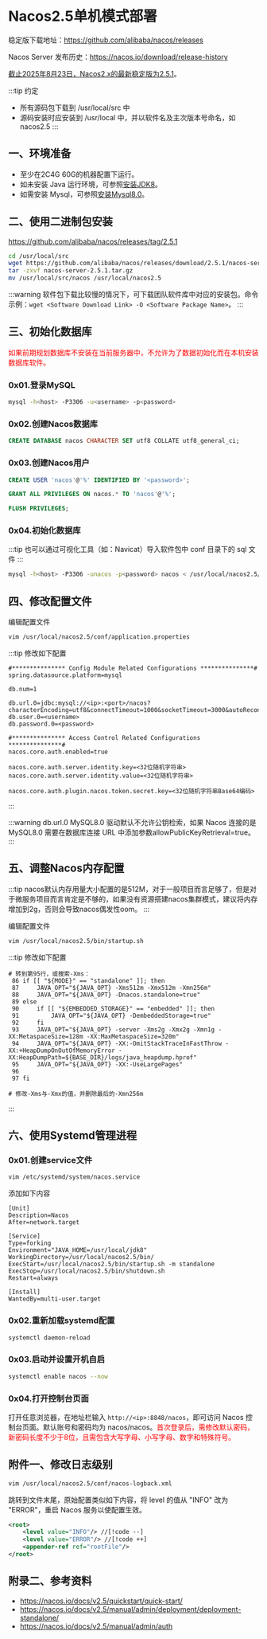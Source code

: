 # Nacos2.5单机模式部署

稳定版下载地址：https://github.com/alibaba/nacos/releases

Nacos Server 发布历史：https://nacos.io/download/release-history

[截止2025年8月23日，Nacos2.x的最新稳定版为2.5.1](https://nacos.io/docs/v2.5/quickstart/quick-start/#0-%E7%89%88%E6%9C%AC%E9%80%89%E6%8B%A9)。

:::tip 约定
- 所有源码包下载到 /usr/local/src 中
- 源码安装时应安装到 /usr/local 中，并以软件名及主次版本号命名，如 nacos2.5
  :::

## 一、环境准备

- 至少在2C4G 60G的机器配置下运行。
- 如未安装 Java 运行环境，可参照<a href="/devops/baseops/java/install-jdk.html" target="_blank">安装JDK8</a>。
- 如需安装 Mysql，可参照<a href="/database/mysql/install-mysql8.0.html" target="_blank">安装Mysql8.0</a>。

## 二、使用二进制包安装

https://github.com/alibaba/nacos/releases/tag/2.5.1

```bash
cd /usr/local/src
wget https://github.com/alibaba/nacos/releases/download/2.5.1/nacos-server-2.5.1.tar.gz
tar -zxvf nacos-server-2.5.1.tar.gz
mv /usr/local/src/nacos /usr/local/nacos2.5
```

:::warning
软件包下载比较慢的情况下，可下载团队软件库中对应的安装包。命令示例：`wget <Software Download Link> -O <Software Package Name>`。
:::

## 三、初始化数据库

<font color="red">如果前期规划数据库不安装在当前服务器中，不允许为了数据初始化而在本机安装数据库软件。</font>

### 0x01.登录MySQL

```bash
mysql -h<host> -P3306 -u<username> -p<password>
```

### 0x02.创建Nacos数据库

```sql
CREATE DATABASE nacos CHARACTER SET utf8 COLLATE utf8_general_ci;
```

### 0x03.创建Nacos用户

```sql
CREATE USER 'nacos'@'%' IDENTIFIED BY '<password>';
```
```sql
GRANT ALL PRIVILEGES ON nacos.* TO 'nacos'@'%';
```
```sql
FLUSH PRIVILEGES;
```

### 0x04.初始化数据库

:::tip
也可以通过可视化工具（如：Navicat）导入软件包中 conf 目录下的 sql 文件
:::

```bash
mysql -h<host> -P3306 -unacos -p<password> nacos < /usr/local/nacos2.5/conf/mysql-schema.sql
```

## 四、修改配置文件

编辑配置文件

```bash
vim /usr/local/nacos2.5/conf/application.properties
```

:::tip 修改如下配置
```vim
#*************** Config Module Related Configurations ***************#
spring.datasource.platform=mysql

db.num=1

db.url.0=jdbc:mysql://<ip>:<port>/nacos?characterEncoding=utf8&connectTimeout=1000&socketTimeout=3000&autoReconnect=true&useUnicode=true&useSSL=false&allowPublicKeyRetrieval=true&serverTimezone=Asia/Shanghai
db.user.0=<username>
db.password.0=<password>

#*************** Access Control Related Configurations ***************#
nacos.core.auth.enabled=true

nacos.core.auth.server.identity.key=<32位随机字符串>
nacos.core.auth.server.identity.value=<32位随机字符串>

nacos.core.auth.plugin.nacos.token.secret.key=<32位随机字符串Base64编码>
```
:::

:::warning db.url.0
MySQL8.0 驱动默认不允许公钥检索，如果 Nacos 连接的是 MySQL8.0 需要在数据库连接 URL 中添加参数allowPublicKeyRetrieval=true。
:::

## 五、调整Nacos内存配置

:::tip
nacos默认内存用量大小配置的是512M，对于一般项目而言足够了，但是对于微服务项目而言肯定是不够的，如果没有资源搭建nacos集群模式，建议将内存增加到2g，否则会导致nacos偶发性oom。
:::

编辑配置文件

```bash
vim /usr/local/nacos2.5/bin/startup.sh
```

:::tip 修改如下配置
```vim
# 转到第95行，或搜索-Xms：
 86 if [[ "${MODE}" == "standalone" ]]; then
 87     JAVA_OPT="${JAVA_OPT} -Xms512m -Xmx512m -Xmn256m"
 88     JAVA_OPT="${JAVA_OPT} -Dnacos.standalone=true"
 89 else
 90     if [[ "${EMBEDDED_STORAGE}" == "embedded" ]]; then
 91         JAVA_OPT="${JAVA_OPT} -DembeddedStorage=true"
 92     fi
 93     JAVA_OPT="${JAVA_OPT} -server -Xms2g -Xmx2g -Xmn1g -XX:MetaspaceSize=128m -XX:MaxMetaspaceSize=320m"
 94     JAVA_OPT="${JAVA_OPT} -XX:-OmitStackTraceInFastThrow -XX:+HeapDumpOnOutOfMemoryError -XX:HeapDumpPath=${BASE_DIR}/logs/java_heapdump.hprof"
 95     JAVA_OPT="${JAVA_OPT} -XX:-UseLargePages"
 96 
 97 fi

# 修改-Xms与-Xmx的值，并删除最后的-Xmn256m
```
:::

## 六、使用Systemd管理进程

### 0x01.创建service文件

```bash
vim /etc/systemd/system/nacos.service
```

添加如下内容

```vim
[Unit]
Description=Nacos
After=network.target

[Service]
Type=forking
Environment="JAVA_HOME=/usr/local/jdk8"
WorkingDirectory=/usr/local/nacos2.5/bin/
ExecStart=/usr/local/nacos2.5/bin/startup.sh -m standalone
ExecStop=/usr/local/nacos2.5/bin/shutdown.sh
Restart=always

[Install]
WantedBy=multi-user.target
```

### 0x02.重新加载systemd配置

```bash
systemctl daemon-reload
```

### 0x03.启动并设置开机自启

```bash
systemctl enable nacos --now
```

### 0x04.打开控制台页面

打开任意浏览器，在地址栏输入 `http://<ip>:8848/nacos`，即可访问 Nacos 控制台页面。默认账号和密码均为 nacos/nacos。<font color="red">首次登录后，需修改默认密码，新密码长度不少于8位，且需包含大写字母、小写字母、数字和特殊符号。</font>


## 附件一、修改日志级别

```bash
vim /usr/local/nacos2.5/conf/nacos-logback.xml
```

跳转到文件末尾，原始配置类似如下内容，将 level 的值从 "INFO" 改为 "ERROR"，重启 Nacos 服务以使配置生效。
```xml
<root>
    <level value="INFO"/> //[!code --]
    <level value="ERROR"/> //[!code ++]
    <appender-ref ref="rootFile"/>
</root>
```

## 附录二、参考资料

- https://nacos.io/docs/v2.5/quickstart/quick-start/
- https://nacos.io/docs/v2.5/manual/admin/deployment/deployment-standalone/
- https://nacos.io/docs/v2.5/manual/admin/auth

